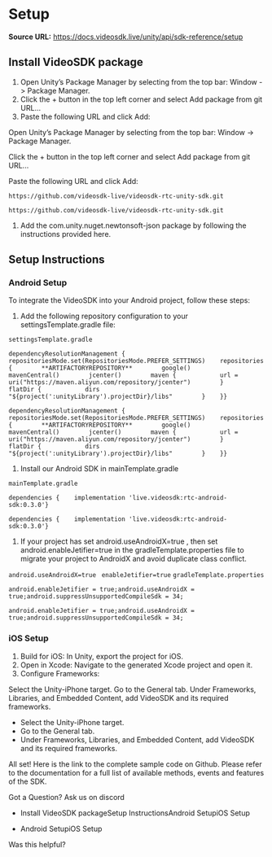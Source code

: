 # Setup

**Source URL:** https://docs.videosdk.live/unity/api/sdk-reference/setup

## Install VideoSDK package​

1. Open Unity’s Package Manager by selecting from the top bar: Window -> Package Manager.
1. Click the + button in the top left corner and select Add package from git URL...
1. Paste the following URL and click Add:

Open Unity’s Package Manager by selecting from the top bar: Window -> Package Manager.

Click the + button in the top left corner and select Add package from git URL...

Paste the following URL and click Add:

```
https://github.com/videosdk-live/videosdk-rtc-unity-sdk.git
```

`https://github.com/videosdk-live/videosdk-rtc-unity-sdk.git`
1. Add the com.unity.nuget.newtonsoft-json package by following the instructions provided here.

## Setup Instructions​

### Android Setup​

To integrate the VideoSDK into your Android project, follow these steps:

1. Add the following repository configuration to your settingsTemplate.gradle file:

`settingsTemplate.gradle`
```
dependencyResolutionManagement {    repositoriesMode.set(RepositoriesMode.PREFER_SETTINGS)    repositories {        **ARTIFACTORYREPOSITORY**        google()        mavenCentral()        jcenter()        maven {            url = uri("https://maven.aliyun.com/repository/jcenter")        }        flatDir {            dirs "${project(':unityLibrary').projectDir}/libs"        }    }}
```

`dependencyResolutionManagement {    repositoriesMode.set(RepositoriesMode.PREFER_SETTINGS)    repositories {        **ARTIFACTORYREPOSITORY**        google()        mavenCentral()        jcenter()        maven {            url = uri("https://maven.aliyun.com/repository/jcenter")        }        flatDir {            dirs "${project(':unityLibrary').projectDir}/libs"        }    }}`
1. Install our Android SDK in mainTemplate.gradle

`mainTemplate.gradle`
```
dependencies {    implementation 'live.videosdk:rtc-android-sdk:0.3.0'}
```

`dependencies {    implementation 'live.videosdk:rtc-android-sdk:0.3.0'}`
1. If your project has set android.useAndroidX=true , then set android.enableJetifier=true in the gradleTemplate.properties file to migrate your project to AndroidX and avoid duplicate class conflict.

`android.useAndroidX=true `
`enableJetifier=true`
`gradleTemplate.properties`
```
android.enableJetifier = true;android.useAndroidX = true;android.suppressUnsupportedCompileSdk = 34;
```

`android.enableJetifier = true;android.useAndroidX = true;android.suppressUnsupportedCompileSdk = 34;`
### iOS Setup​

1. Build for iOS: In Unity, export the project for iOS.
1. Open in Xcode: Navigate to the generated Xcode project and open it.
1. Configure Frameworks:

Select the Unity-iPhone target.
Go to the General tab.
Under Frameworks, Libraries, and Embedded Content, add VideoSDK and its required frameworks.

- Select the Unity-iPhone target.
- Go to the General tab.
- Under Frameworks, Libraries, and Embedded Content, add VideoSDK and its required frameworks.

All set! Here is the link to the complete sample code on Github. Please refer to the documentation for a full list of available methods, events and features of the SDK.

Got a Question? Ask us on discord

- Install VideoSDK packageSetup InstructionsAndroid SetupiOS Setup

- Android SetupiOS Setup

Was this helpful?
